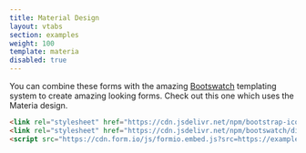 ```yaml
---
title: Material Design
layout: vtabs
section: examples
weight: 100
template: materia
disabled: true
---
```

You can combine these forms with the amazing [Bootswatch](https://bootswatch.com) templating system to create amazing looking forms. Check out this one which uses the Materia design.

```html
<link rel="stylesheet" href="https://cdn.jsdelivr.net/npm/bootstrap-icons/font/bootstrap-icons.css">
<link rel="stylesheet" href="https://cdn.jsdelivr.net/npm/bootswatch/dist/materia/bootstrap.min.css">
<script src="https://cdn.form.io/js/formio.embed.js?src=https://examples.form.io/example"></script>
```

<script src="dist/formio.embed.js?src=https://examples.form.io/example"></script>
